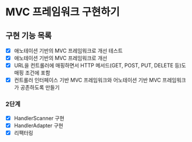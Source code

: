 # MVC 프레임워크 구현하기

## 구현 기능 목록 
- [x] 애노테이션 기반의 MVC 프레임워크로 개선 테스트
- [x] 애노테이션 기반의 MVC 프레임워크로 개선
- [x] URL을 컨트롤러에 매핑하면서 HTTP 메서드(GET, POST, PUT, DELETE 등)도 매핑 조건에 포함
- [x] 컨트롤러 인터페이스 기반 MVC 프레임워크와 어노테이션 기반 MVC 프레임워크가 공존하도록 만들기

### 2단계
- [x] HandlerScanner 구현
- [x] HandlerAdapter 구현
- [x] 리팩터링